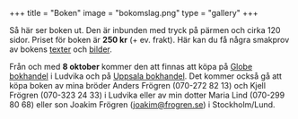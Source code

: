 +++
title = "Boken"
image = "bokomslag.png"
type = "gallery"
+++

Så här ser boken ut. Den är inbunden med tryck på pärmen och cirka 120 sidor. Priset för boken är **250 kr** (+ ev. frakt). Här kan du få några smakprov av bokens [texter](/texter/) och [bilder](/bilder/).

Från och med **8 oktober** kommer den att finnas att köpa på [Globe bokhandel](https://www.globebokhandel.se/) i Ludvika och på [Uppsala bokhandel](https://www.uppsalabokhandel.se/). Det kommer också gå att köpa boken av mina bröder Anders Frögren (070-272 82 13) och Kjell Frögren (070-323 24 33) i Ludvika eller av min dotter Maria Lind (070-299 80 68) eller son Joakim Frögren (joakim@frogren.se) i Stockholm/Lund. 

 <!--Vill du förbeställa boken, klicka [här](bestall.html). Läs guiden här: https://www.developerdrive.com/add-google-forms-static-site/ -->

<!--Vill du förbeställa boken går det bra att skicka dina adressuppgifter till mig på <rolandfrogren@hotmail.com>. Boken kommer också efter överenskommelse att kunna avhämtas antingen i Stockholm, hos min bror Anders i Ludvika (tfn. 073-6004691) eller hos min son Joakim i Lund (<joakim@frogren.se>).-->
